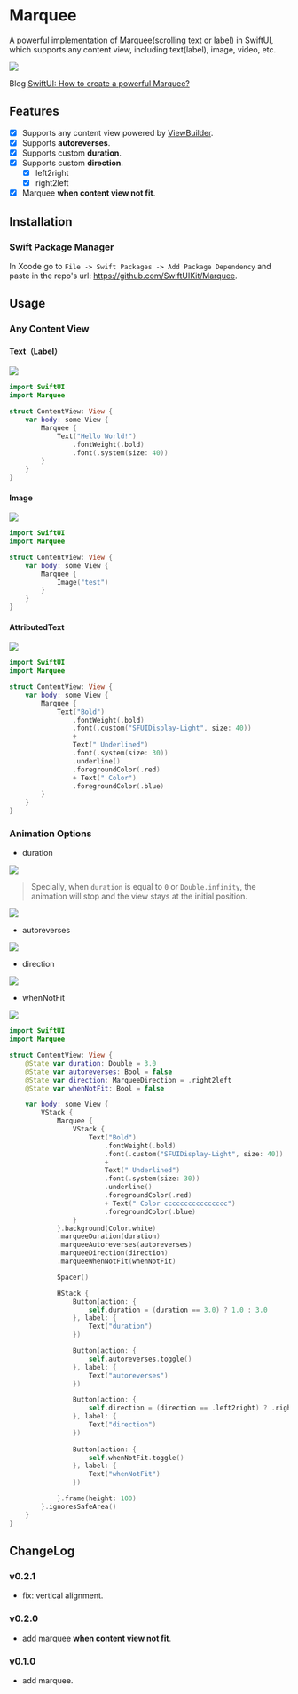 # Marquee

A powerful implementation of Marquee(scrolling text or label) in SwiftUI, which supports any content view, including text(label), image, video, etc.

![](https://github.com/SwiftUIKit/assets/blob/master/Marquee/demo.gif?raw=true)

Blog [SwiftUI: How to create a powerful Marquee?](https://catchzeng.medium.com/swiftui-how-to-create-a-powerful-marquee-625446c5197a)

## Features

- [x] Supports any content view powered by [ViewBuilder](https://developer.apple.com/documentation/swiftui/viewbuilder).
- [x] Supports **autoreverses**.
- [x] Supports custom **duration**.
- [x] Supports custom **direction**.
  - [x] left2right
  - [x] right2left
- [x] Marquee **when content view not fit**.

## Installation

### Swift Package Manager

In Xcode go to `File -> Swift Packages -> Add Package Dependency` and paste in the repo's url: <https://github.com/SwiftUIKit/Marquee>.

## Usage

### Any Content View

#### Text（Label）

![](https://github.com/SwiftUIKit/assets/blob/master/Marquee/text.gif?raw=true)

```swift
import SwiftUI
import Marquee

struct ContentView: View {
    var body: some View {
        Marquee {
            Text("Hello World!")
                .fontWeight(.bold)
                .font(.system(size: 40))
        }
    }
}
```

#### Image

![](https://github.com/SwiftUIKit/assets/blob/master/Marquee/image.gif?raw=true)

```swift
import SwiftUI
import Marquee

struct ContentView: View {
    var body: some View {
        Marquee {
            Image("test")
        }
    }
}
```

#### AttributedText

![](https://github.com/SwiftUIKit/assets/blob/master/Marquee/attributedText.gif?raw=true)

```swift
import SwiftUI
import Marquee

struct ContentView: View {
    var body: some View {
        Marquee {
            Text("Bold")
                .fontWeight(.bold)
                .font(.custom("SFUIDisplay-Light", size: 40))
                +
                Text(" Underlined")
                .font(.system(size: 30))
                .underline()
                .foregroundColor(.red)
                + Text(" Color")
                .foregroundColor(.blue)
        }
    }
}
```

### Animation Options

- duration

![](https://github.com/SwiftUIKit/assets/blob/master/Marquee/duration.gif?raw=true)

> Specially, when `duration` is equal to `0` or `Double.infinity`, the animation will stop and the view stays at the initial position.

![](https://github.com/SwiftUIKit/assets/blob/master/Marquee/idle.png?raw=true)

- autoreverses

![](https://github.com/SwiftUIKit/assets/blob/master/Marquee/autoreverses.gif?raw=true)

- direction

![](https://github.com/SwiftUIKit/assets/blob/master/Marquee/direction.gif?raw=true)

- whenNotFit

![](https://github.com/SwiftUIKit/assets/blob/master/Marquee/whenNotFit.gif?raw=true)

```swift
import SwiftUI
import Marquee

struct ContentView: View {
    @State var duration: Double = 3.0
    @State var autoreverses: Bool = false
    @State var direction: MarqueeDirection = .right2left
    @State var whenNotFit: Bool = false

    var body: some View {
        VStack {
            Marquee {
                VStack {
                    Text("Bold")
                        .fontWeight(.bold)
                        .font(.custom("SFUIDisplay-Light", size: 40))
                        +
                        Text(" Underlined")
                        .font(.system(size: 30))
                        .underline()
                        .foregroundColor(.red)
                        + Text(" Color cccccccccccccccc")
                        .foregroundColor(.blue)
                }
            }.background(Color.white)
            .marqueeDuration(duration)
            .marqueeAutoreverses(autoreverses)
            .marqueeDirection(direction)
            .marqueeWhenNotFit(whenNotFit)

            Spacer()

            HStack {
                Button(action: {
                    self.duration = (duration == 3.0) ? 1.0 : 3.0
                }, label: {
                    Text("duration")
                })

                Button(action: {
                    self.autoreverses.toggle()
                }, label: {
                    Text("autoreverses")
                })

                Button(action: {
                    self.direction = (direction == .left2right) ? .right2left : .left2right
                }, label: {
                    Text("direction")
                })
                
                Button(action: {
                    self.whenNotFit.toggle()
                }, label: {
                    Text("whenNotFit")
                })

            }.frame(height: 100)
        }.ignoresSafeArea()
    }
}
```

## ChangeLog

### v0.2.1

- fix: vertical alignment.

### v0.2.0

- add marquee **when content view not fit**.

### v0.1.0

- add marquee.
